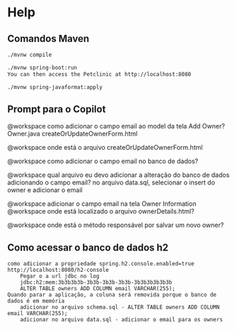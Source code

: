 # Help

## Comandos Maven

```bash
./mvnw compile

./mvnw spring-boot:run
You can then access the Petclinic at http://localhost:8080

./mvnw spring-javaformat:apply

```

## Prompt para o Copilot

@workspace como adicionar o campo email ao model da tela Add Owner?
    Owner.java
    createOrUpdateOwnerForm.html 

@workspace onde está o arquivo createOrUpdateOwnerForm.html

@workspace como adicionar o campo email no banco de dados?

@workspace qual arquivo eu devo adicionar a alteração do banco de dados adicionando o campo email?
    no arquivo data.sql, selecionar o insert do owner e adicionar o email


@workspace adicionar o campo email na tela Owner Information
@workspace onde está localizado o arquivo ownerDetails.html?

@workspace onde está o método responsável por salvar um novo owner?



## Como acessar o banco de dados h2

```
como adicionar a propriedade spring.h2.console.enabled=true
http://localhost:8080/h2-console
    Pegar o a url jdbc no log
    jdbc:h2:mem:3b3b3b3b-3b3b-3b3b-3b3b-3b3b3b3b3b3b
    ALTER TABLE owners ADD COLUMN email VARCHAR(255);
Quando parar a aplicação, a coluna será removida porque o banco de dados é em memória
    adicionar no arquivo schema.sql - ALTER TABLE owners ADD COLUMN email VARCHAR(255);
    adicionar no arquivo data.sql - adicionar o email para os owners
```
